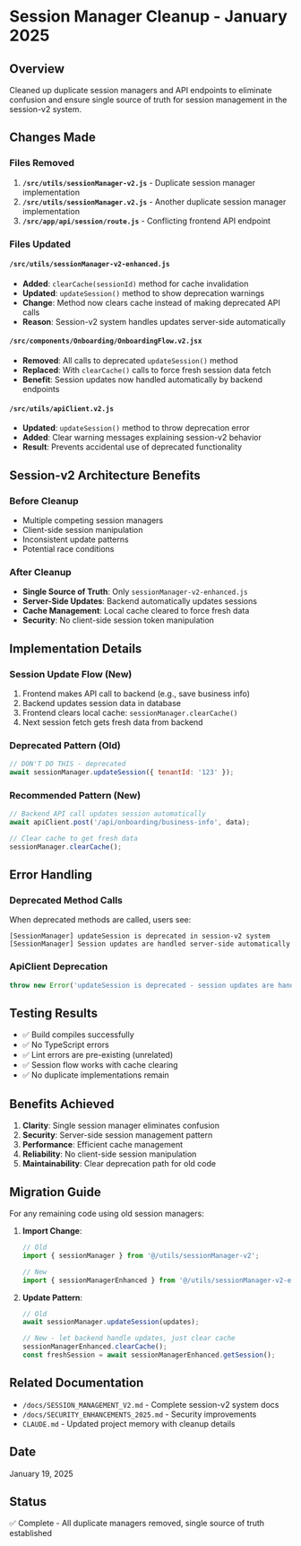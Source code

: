 # Session Manager Cleanup - January 2025

## Overview
Cleaned up duplicate session managers and API endpoints to eliminate confusion and ensure single source of truth for session management in the session-v2 system.

## Changes Made

### Files Removed
1. **`/src/utils/sessionManager-v2.js`** - Duplicate session manager implementation
2. **`/src/utils/sessionManager.v2.js`** - Another duplicate session manager implementation  
3. **`/src/app/api/session/route.js`** - Conflicting frontend API endpoint

### Files Updated

#### `/src/utils/sessionManager-v2-enhanced.js`
- **Added**: `clearCache(sessionId)` method for cache invalidation
- **Updated**: `updateSession()` method to show deprecation warnings
- **Change**: Method now clears cache instead of making deprecated API calls
- **Reason**: Session-v2 system handles updates server-side automatically

#### `/src/components/Onboarding/OnboardingFlow.v2.jsx`
- **Removed**: All calls to deprecated `updateSession()` method
- **Replaced**: With `clearCache()` calls to force fresh session data fetch
- **Benefit**: Session updates now handled automatically by backend endpoints

#### `/src/utils/apiClient.v2.js`
- **Updated**: `updateSession()` method to throw deprecation error
- **Added**: Clear warning messages explaining session-v2 behavior
- **Result**: Prevents accidental use of deprecated functionality

## Session-v2 Architecture Benefits

### Before Cleanup
- Multiple competing session managers
- Client-side session manipulation
- Inconsistent update patterns
- Potential race conditions

### After Cleanup
- **Single Source of Truth**: Only `sessionManager-v2-enhanced.js`
- **Server-Side Updates**: Backend automatically updates sessions
- **Cache Management**: Local cache cleared to force fresh data
- **Security**: No client-side session token manipulation

## Implementation Details

### Session Update Flow (New)
1. Frontend makes API call to backend (e.g., save business info)
2. Backend updates session data in database
3. Frontend clears local cache: `sessionManager.clearCache()`
4. Next session fetch gets fresh data from backend

### Deprecated Pattern (Old)
```javascript
// DON'T DO THIS - deprecated
await sessionManager.updateSession({ tenantId: '123' });
```

### Recommended Pattern (New)
```javascript
// Backend API call updates session automatically
await apiClient.post('/api/onboarding/business-info', data);

// Clear cache to get fresh data
sessionManager.clearCache();
```

## Error Handling

### Deprecated Method Calls
When deprecated methods are called, users see:
```
[SessionManager] updateSession is deprecated in session-v2 system
[SessionManager] Session updates are handled server-side automatically
```

### ApiClient Deprecation
```javascript
throw new Error('updateSession is deprecated - session updates are handled server-side in session-v2 system');
```

## Testing Results
- ✅ Build compiles successfully
- ✅ No TypeScript errors
- ✅ Lint errors are pre-existing (unrelated)
- ✅ Session flow works with cache clearing
- ✅ No duplicate implementations remain

## Benefits Achieved

1. **Clarity**: Single session manager eliminates confusion
2. **Security**: Server-side session management pattern
3. **Performance**: Efficient cache management
4. **Reliability**: No client-side session manipulation
5. **Maintainability**: Clear deprecation path for old code

## Migration Guide

For any remaining code using old session managers:

1. **Import Change**:
   ```javascript
   // Old
   import { sessionManager } from '@/utils/sessionManager-v2';
   
   // New
   import { sessionManagerEnhanced } from '@/utils/sessionManager-v2-enhanced';
   ```

2. **Update Pattern**:
   ```javascript
   // Old
   await sessionManager.updateSession(updates);
   
   // New - let backend handle updates, just clear cache
   sessionManagerEnhanced.clearCache();
   const freshSession = await sessionManagerEnhanced.getSession();
   ```

## Related Documentation
- `/docs/SESSION_MANAGEMENT_V2.md` - Complete session-v2 system docs
- `/docs/SECURITY_ENHANCEMENTS_2025.md` - Security improvements
- `CLAUDE.md` - Updated project memory with cleanup details

## Date
January 19, 2025

## Status
✅ Complete - All duplicate managers removed, single source of truth established